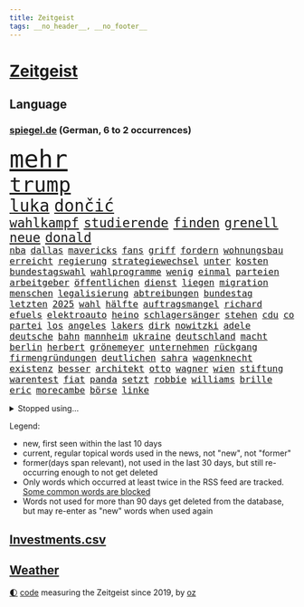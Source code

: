 ```yaml
---
title: Zeitgeist
tags: __no_header__, __no_footer__
---
```


# [Zeitgeist](https://oliz.io/zeitgeist/)

## Language

<h3><a href="https://www.spiegel.de" target="_blank">spiegel.de</a> (German, 6 to 2 occurrences)</h3>
<p style="font-family:monospace">
<span style="font-size:32pt"><a href="news_links.html#mehr" class="current">mehr</a></span>
<br>
<span style="font-size:27pt"><a href="news_links.html#trump" class="current">trump</a></span>
<br>
<span style="font-size:22pt"><a href="news_links.html#luka" class="current">luka</a></span>
<span style="font-size:22pt"><a href="news_links.html#dončić" class="current">dončić</a></span>
<br>
<span style="font-size:17pt"><a href="news_links.html#wahlkampf" class="current">wahlkampf</a></span>
<span style="font-size:17pt"><a href="news_links.html#studierende" class="current">studierende</a></span>
<span style="font-size:17pt"><a href="news_links.html#finden" class="current">finden</a></span>
<span style="font-size:17pt"><a href="news_links.html#grenell" class="current">grenell</a></span>
<span style="font-size:17pt"><a href="news_links.html#neue" class="current">neue</a></span>
<span style="font-size:17pt"><a href="news_links.html#donald" class="current">donald</a></span>
<br>
<span style="font-size:12pt"><a href="news_links.html#nba" class="current">nba</a></span>
<span style="font-size:12pt"><a href="news_links.html#dallas" class="current">dallas</a></span>
<span style="font-size:12pt"><a href="news_links.html#mavericks" class="new">mavericks</a></span>
<span style="font-size:12pt"><a href="news_links.html#fans" class="current">fans</a></span>
<span style="font-size:12pt"><a href="news_links.html#griff" class="current">griff</a></span>
<span style="font-size:12pt"><a href="news_links.html#fordern" class="current">fordern</a></span>
<span style="font-size:12pt"><a href="news_links.html#wohnungsbau" class="current">wohnungsbau</a></span>
<span style="font-size:12pt"><a href="news_links.html#erreicht" class="current">erreicht</a></span>
<span style="font-size:12pt"><a href="news_links.html#regierung" class="current">regierung</a></span>
<span style="font-size:12pt"><a href="news_links.html#strategiewechsel" class="new">strategiewechsel</a></span>
<span style="font-size:12pt"><a href="news_links.html#unter" class="current">unter</a></span>
<span style="font-size:12pt"><a href="news_links.html#kosten" class="current">kosten</a></span>
<span style="font-size:12pt"><a href="news_links.html#bundestagswahl" class="current">bundestagswahl</a></span>
<span style="font-size:12pt"><a href="news_links.html#wahlprogramme" class="current">wahlprogramme</a></span>
<span style="font-size:12pt"><a href="news_links.html#wenig" class="current">wenig</a></span>
<span style="font-size:12pt"><a href="news_links.html#einmal" class="current">einmal</a></span>
<span style="font-size:12pt"><a href="news_links.html#parteien" class="current">parteien</a></span>
<span style="font-size:12pt"><a href="news_links.html#arbeitgeber" class="current">arbeitgeber</a></span>
<span style="font-size:12pt"><a href="news_links.html#öffentlichen" class="current">öffentlichen</a></span>
<span style="font-size:12pt"><a href="news_links.html#dienst" class="current">dienst</a></span>
<span style="font-size:12pt"><a href="news_links.html#liegen" class="current">liegen</a></span>
<span style="font-size:12pt"><a href="news_links.html#migration" class="current">migration</a></span>
<span style="font-size:12pt"><a href="news_links.html#menschen" class="current">menschen</a></span>
<span style="font-size:12pt"><a href="news_links.html#legalisierung" class="current">legalisierung</a></span>
<span style="font-size:12pt"><a href="news_links.html#abtreibungen" class="current">abtreibungen</a></span>
<span style="font-size:12pt"><a href="news_links.html#bundestag" class="current">bundestag</a></span>
<span style="font-size:12pt"><a href="news_links.html#letzten" class="current">letzten</a></span>
<span style="font-size:12pt"><a href="news_links.html#2025" class="current">2025</a></span>
<span style="font-size:12pt"><a href="news_links.html#wahl" class="current">wahl</a></span>
<span style="font-size:12pt"><a href="news_links.html#hälfte" class="current">hälfte</a></span>
<span style="font-size:12pt"><a href="news_links.html#auftragsmangel" class="new">auftragsmangel</a></span>
<span style="font-size:12pt"><a href="news_links.html#richard" class="current">richard</a></span>
<span style="font-size:12pt"><a href="news_links.html#efuels" class="new">efuels</a></span>
<span style="font-size:12pt"><a href="news_links.html#elektroauto" class="current">elektroauto</a></span>
<span style="font-size:12pt"><a href="news_links.html#heino" class="new">heino</a></span>
<span style="font-size:12pt"><a href="news_links.html#schlagersänger" class="new">schlagersänger</a></span>
<span style="font-size:12pt"><a href="news_links.html#stehen" class="current">stehen</a></span>
<span style="font-size:12pt"><a href="news_links.html#cdu" class="current">cdu</a></span>
<span style="font-size:12pt"><a href="news_links.html#co" class="current">co</a></span>
<span style="font-size:12pt"><a href="news_links.html#partei" class="current">partei</a></span>
<span style="font-size:12pt"><a href="news_links.html#los" class="current">los</a></span>
<span style="font-size:12pt"><a href="news_links.html#angeles" class="current">angeles</a></span>
<span style="font-size:12pt"><a href="news_links.html#lakers" class="current">lakers</a></span>
<span style="font-size:12pt"><a href="news_links.html#dirk" class="current">dirk</a></span>
<span style="font-size:12pt"><a href="news_links.html#nowitzki" class="current">nowitzki</a></span>
<span style="font-size:12pt"><a href="news_links.html#adele" class="current">adele</a></span>
<span style="font-size:12pt"><a href="news_links.html#deutsche" class="current">deutsche</a></span>
<span style="font-size:12pt"><a href="news_links.html#bahn" class="current">bahn</a></span>
<span style="font-size:12pt"><a href="news_links.html#mannheim" class="current">mannheim</a></span>
<span style="font-size:12pt"><a href="news_links.html#ukraine" class="current">ukraine</a></span>
<span style="font-size:12pt"><a href="news_links.html#deutschland" class="current">deutschland</a></span>
<span style="font-size:12pt"><a href="news_links.html#macht" class="current">macht</a></span>
<span style="font-size:12pt"><a href="news_links.html#berlin" class="current">berlin</a></span>
<span style="font-size:12pt"><a href="news_links.html#herbert" class="current">herbert</a></span>
<span style="font-size:12pt"><a href="news_links.html#grönemeyer" class="new">grönemeyer</a></span>
<span style="font-size:12pt"><a href="news_links.html#unternehmen" class="current">unternehmen</a></span>
<span style="font-size:12pt"><a href="news_links.html#rückgang" class="current">rückgang</a></span>
<span style="font-size:12pt"><a href="news_links.html#firmengründungen" class="new">firmengründungen</a></span>
<span style="font-size:12pt"><a href="news_links.html#deutlichen" class="current">deutlichen</a></span>
<span style="font-size:12pt"><a href="news_links.html#sahra" class="current">sahra</a></span>
<span style="font-size:12pt"><a href="news_links.html#wagenknecht" class="current">wagenknecht</a></span>
<span style="font-size:12pt"><a href="news_links.html#existenz" class="current">existenz</a></span>
<span style="font-size:12pt"><a href="news_links.html#besser" class="current">besser</a></span>
<span style="font-size:12pt"><a href="news_links.html#architekt" class="current">architekt</a></span>
<span style="font-size:12pt"><a href="news_links.html#otto" class="current">otto</a></span>
<span style="font-size:12pt"><a href="news_links.html#wagner" class="current">wagner</a></span>
<span style="font-size:12pt"><a href="news_links.html#wien" class="current">wien</a></span>
<span style="font-size:12pt"><a href="news_links.html#stiftung" class="current">stiftung</a></span>
<span style="font-size:12pt"><a href="news_links.html#warentest" class="current">warentest</a></span>
<span style="font-size:12pt"><a href="news_links.html#fiat" class="new">fiat</a></span>
<span style="font-size:12pt"><a href="news_links.html#panda" class="current">panda</a></span>
<span style="font-size:12pt"><a href="news_links.html#setzt" class="current">setzt</a></span>
<span style="font-size:12pt"><a href="news_links.html#robbie" class="current">robbie</a></span>
<span style="font-size:12pt"><a href="news_links.html#williams" class="current">williams</a></span>
<span style="font-size:12pt"><a href="news_links.html#brille" class="current">brille</a></span>
<span style="font-size:12pt"><a href="news_links.html#eric" class="current">eric</a></span>
<span style="font-size:12pt"><a href="news_links.html#morecambe" class="new">morecambe</a></span>
<span style="font-size:12pt"><a href="news_links.html#börse" class="current">börse</a></span>
<span style="font-size:12pt"><a href="news_links.html#linke" class="current">linke</a></span>
</p>
<details>
<summary>Stopped using...</summary>
<p class="former" style="font-size:12pt">
besorgt(1572) lufthansa(1572) verlegt(1572) angeklagt(1571) 37(1570) anspruch(1570) arbeitsplatz(1570) bereich(1570) entlastet(1570) umfeld(1570) versuchten(1570) 2015(1569) arm(1569) aufgefordert(1569) konzerne(1569) mediziner(1569) festnahme(1568) steigende(1568) veranstaltung(1568) verschiebt(1568) 5(1567) frankfurter(1567) klein(1567) lastwagen(1567) sachsenanhalt(1567) usbundesstaat(1567) bayerischen(1566) nummer(1566) szenen(1566) terroristen(1566) vielerorts(1566) altes(1565) blicken(1565) britischer(1565) geschickt(1565) kämpfte(1565) mai(1565) menge(1565) minute(1565) schwarzen(1565) härter(1564) jagd(1564) party(1564) rückschlag(1564) spdpolitiker(1564) ursula(1564) wales(1564) übersicht(1564) genannt(1563) hinterlassen(1563) solle(1563) street(1563) thailand(1563) zeichnet(1563) zurzeit(1563) anne(1562) fällen(1562) messi(1562) orbán(1562) rand(1562) ungarns(1562) viktor(1562) hubschrauber(1561) planeten(1561) strecke(1561) streitkräfte(1561) trennung(1560) verbreiten(1560) hubertus(1559) störung(1559) 32(1558) größter(1558) leyen(1558) vorstellen(1558) hotels(1557) kürzlich(1557) trafen(1557) lkw(1556) aufnahme(1555) anzeichen(1554) eigentümer(1554) schüssen(1554) erkrankt(1553) stieg(1553) gesamten(1552) brechen(1548) konsum(1548) polnische(1548) sendung(1548) behalten(1546) empfiehlt(1546) schrecken(1546) beschlagnahmt(1543) großem(1543) pkw(1543) politikerin(1541) sportler(1538) top(1538) katar(1536) dauert(1526) hinweis(1526) günther(1525) entspannt(1518) verdoppelt(1517) gebieten(1513) schadensersatz(1506) blut(1390) airline(1380) videoaufnahmen(1325) bundesanwaltschaft(1298) wellen(1276) gesund(1274) weibliche(1265) schwarz(1262) exil(1257) haushalt(1238) hawaii(1230) tiger(1222) rauswurf(1203) einschätzungen(1201) zentralen(1196) zeitpunkt(1189) volksverhetzung(1184) bekannteste(1166) unserem(1162) airlines(1161) außenministerium(1152) kiews(1152) schloss(1141) buschmann(1134) texte(1132) waffenlieferungen(1123) ring(1111) überwachung(1109) desto(1108) lohnen(1080) terror(1058) beschuss(1055) unmittelbar(1051) kriegsbeginn(1037) iranische(1034) erlauben(1024) gewerkschaften(1022) ausstieg(1014) schwarzes(1011) verärgert(997) perfekte(993) harter(986) ehrt(983) suchte(981) computer(975) verklagen(973) japanische(968) galten(965) zufrieden(965) tierschützer(961) jimmy(957) schwimmen(948) quiz(943) jemals(939) tägliches(935) erlegen(928) islamisten(924) ähnlichen(923) zurückhaltung(918) effekt(908) gehirn(907) allgemeinwissen(886) geschehens(886) politischgesellschaftlichen(886) themengebieten(886) emissionen(854) kompliziert(850) überraschenden(848) lionel(841) carter(831) auszeichnung(828) deuten(828) rückstand(825) kohl(822) luftangriffe(813) wirtschaftliche(793) technische(786) fenster(782) machtkampf(779) flogen(774) reichsbürger(761) überschritten(761) viertagewoche(754) befasst(735) getragen(733) liebt(732) marode(731) rechtsaußen(723) gravierende(719) kleinere(717) läufer(715) anlagen(682) höcke(677) bier(670) startete(660) boomt(658) fußballverband(650) helmut(643) evakuierung(629) katrin(624) spektakulären(617) pilot(616) neuwahlen(611) sächsischen(597) erkennt(596) cool(594) rasen(592) rechtsextremer(586) stellvertretende(579) langjährigen(575) verteuern(566) eauto(556) durchschnitt(554) heim(554) höheren(552) strenger(552) torwart(540) erschien(539) erschweren(536) südkoreanische(536) genossen(532) gedreht(530) völkermord(528) dauerte(521) drehte(519) trinken(507) besserung(501) vorgang(496) aserbaidschan(493) teslachef(484) überraschte(484) management(472) 22jährige(470) absicht(470) aufruhr(470) gerechnet(470) nächte(468) kippt(466) haftbefehle(464) propalästinensische(459) bundes(456) geräumt(453) reagierten(450) verwenden(443) attraktiver(442) gestritten(428) reichweite(420) bereichen(418) bett(418) damaligen(415) stoffe(411) hits(406) rauch(405) erschoss(403) politischer(403) bahnen(402) playoffs(402) österreicher(393) geschützt(392) abgefeuert(387) bezeichnete(386) normalerweise(385) kreise(382) barack(378) format(376) katz(372) sächsische(371) japaner(368) darsteller(365) ball(363) verbündete(361) sap(360) great(359) weltstar(359) finanzielle(358) go(356) pünktlich(356) ismail(355) manipulation(355) korrigiert(354) nackte(354) hummels(353) gefühle(350) inakzeptabel(349) mats(349) trainers(348) gitarrist(346) rechtlichen(345) riefen(345) gefälschter(342) anfeindungen(337) glimpflich(332) rechtslage(331) agenda(330) schweigegeldprozess(330) unangenehme(326) jenseits(325) superstars(324) verdachts(323) eukommissionspräsidentin(322) parlamentarischen(321) beworfen(318) scheidung(316) alec(315) baldwin(315) khamenei(315) vorab(314) dürfe(305) schnelles(305) aktie(300) ausprobiert(300) passagieren(299) balkon(298) modernen(297) auswärtigen(296) statistische(293) dürre(292) fangen(292) bedingung(291) gegend(291) einheimische(290) israelgazakonflikt(290) set(290) ursachen(290) alias(289) instanz(288) verrat(285) gesenkt(283) zahlreicher(283) leuten(281) leitungen(280) zivilgesellschaft(279) obdachlosen(278) breitet(277) längste(275) atomenergiebehörde(274) kontrollen(274) außergewöhnliche(273) mau(273) militärischer(271) dschihadisten(270) beck(269) sportwissenschaftler(269) wittert(268) ewig(267) unglücklich(267) bußgeld(266) meinungsfreiheit(265) protokoll(264) dänische(262) laufender(262) vorfalls(262) hals(259) heizt(259) aufkommen(257) liest(257) heimatstadt(256) arbeitslosigkeit(255) bnd(255) reiz(255) regensburg(251) schütze(251) kanzlerschaft(250) auszubildende(249) feier(249) gottschalk(249) bilden(248) südamerika(248) weicht(245) kaulitz(244) s(242) verbrenneraus(242) breiten(241) neueste(241) notarzt(241) trainierte(241) entsprechend(240) glaubte(240) bahnverkehr(239) dresdner(237) paradies(237) crash(236) evakuierungen(236) ereignisse(235) scharfen(233) papa(231) hinein(230) besiegte(229) koalitionen(228) normalen(227) johnny(225) lügt(224) angelina(223) co₂ausstoß(223) atem(221) bester(221) surfer(221) netflixdoku(220) koma(217) süddeutschland(217) einzelhandel(216) gelebt(215) reihen(214) zoff(214) füllkrug(213) niclas(213) zeug(213) gelitten(212) sang(212) verlobt(209) erlebnis(208) kontinent(208) schwarzarbeit(208) bewahrt(207) eingebrochen(207) lothar(203) ryanair(201) hingewiesen(200) küren(200) häufigsten(199) peinlich(199) versteigerung(199) zugunsten(196) schmiedet(194) simone(193) jährlich(192) vermutung(191) bemühungen(190) nordwesten(190) eigentliche(189) fiasko(189) probe(189) zutiefst(188) steuert(187) altern(185) plätze(185) schwedische(185) kanzlerkandidatin(184) mobilisieren(183) glücklicher(182) regierungsbildung(182) cdumann(181) durststrecke(181) prämie(181) ablenken(180) bswchefin(180) grafiken(178) haar(178) vorhat(178) a1(177) benutzen(177) zögern(176) sozialdemokrat(175) öffentlicher(175) ices(174) northvolt(173) personalie(173) gerissen(172) lee(172) vermächtnis(172) zugesagt(172) suchmaschine(170) frontal(169) beschäftigung(168) jubiläum(168) kreuzfahrt(168) ludwig(167) verbliebenen(167) medienkonsum(166) rechner(166) wagte(166) anwältin(162) thesen(162) traditionelle(162) umfragewerte(162) annulliert(161) zone(161) bagger(160) bedrohlich(160) senden(160) verpasste(160) georgia(159) hans(159) krankschreibung(159) reichlich(159) satiriker(159) geübt(158) kanal(158) strafverfolgung(158) beliefern(157) brennender(157) diebesgut(157) übelkeit(156) busunfall(155) konjunkturflaute(155) verlusten(155) empfehlung(154) prangern(154) unterhaltung(154) viermal(154) krönt(153) typisch(153) beeindruckte(152) besetzen(151) rekrutiert(151) fassade(150) pate(150) gerammt(149) krüger(149) parteichefin(148) export(147) fläche(147) freiburger(147) strafmaß(147) beruht(146) entertainer(146) liege(145) andernfalls(144) greifswald(144) 94(143) böllern(143) gescheiterte(143) júnior(143) umsätze(143) vinícius(143) alarmierende(142) bentancur(142) bezeichnen(142) container(142) rodrigo(142) tournee(142) amtes(141) tsmc(141) donnerstagmorgen(140) manhattan(140) pierce(140) standorte(140) warb(139) entfernung(137) fpöchef(137) instrumentalisiert(137) ralph(137) überwacht(137) entnommen(136) gonzález(136) umfassend(136) konzentrieren(135) landesverband(135) liam(135) trumpfan(135) kopftuch(133) sternekoch(133) beschimpfte(132) festlegen(132) getötete(131) heidenheim(131) intensivstation(131) militärjunta(131) nehme(131) ricky(131) scheiterns(131) überfalls(131) impfen(130) grundsätzlich(129) maren(129) metas(129) priester(129) versammlung(129) auslandsreise(128) avignon(128) floh(128) geschenke(128) missgeschick(128) 2027(127) baggerfahrer(126) freigestellt(126) verüben(126) dreieck(125) fossilien(125) hill(125) lehrreich(125) spö(125) jets(123) leipziger(123) milizen(123) bastelt(122) heimisch(122) madrids(122) antisemitisch(121) depp(121) carolabrücke(120) anderson(119) fußballwm(119) gesetzlichen(119) krankenversicherung(119) reale(119) beträge(118) bühnen(118) freundlich(118) verkehrsbehinderungen(118) begeisterte(117) bemerkung(117) dieter(117) verdiente(117) einkommens(116) elternzeit(116) hof(116) katastrophengebiet(116) lahmt(116) falschbehauptung(115) fell(114) härteren(114) gewordenen(113) mächtigste(113) nebel(113) skispringen(113) pendler(112) 180000(111) direction(111) as(110) lieb(110) nadel(110) offenheit(110) spdkanzler(110) streitigkeiten(110) arizona(109) holland(109) neuwagen(109) viralen(109) artenvielfalt(108) bedenkliche(108) heutzutage(108) symptome(108) techkonzern(108) verrückt(108) antisemitismusbeauftragte(107) mohamed(107) prangert(107) insolvenzverwalter(105) jusos(105) vertraute(105) niederländisches(104) renommierte(104) republikanern(104) strafzettel(104) ungeklärt(104) bösewicht(103) punk(103) ausgrenzung(102) keeper(102) regional(102) brett(101) citys(101) filmbranche(101) koalitionsgespräche(101) preisentwicklung(101) unattraktiver(101) brady(100) geregelt(100) lungenentzündung(100) umweltverschmutzung(100) bundesparteitag(99) teuerung(99) aires(98) buenos(98) energieexperte(98) parks(98) garfield(96) gary(96) miese(96) mittelstand(96) schweizerin(96) zusätzlich(96) örtlichen(96) chip(94) erfassen(94) saporischschja(94) selbstkritisch(94) beschuldigten(93) florence(93) hall(93) nationalteam(93) pugh(93) wanderwitz(93) studenten(92) unterschrift(92) angepriesen(91) auszüge(91) bewarb(91) büros(91) gesteigert(91) quadratmeter(91) schäumt(91) gebühren(90) ferres(89) planungen(89) veronica(89) vorstellungen(89) drohnenalarm(88) iwf(88) kinderkrankheiten(88) kontrollieren(88) musical(88) plakativ(88) pub(88) rüstungsindustrie(88) zugausfälle(88) beamtenbund(87) rekordzahl(87) typischen(87) überschaubar(87) bestandsaufnahme(86) elan(86) havarie(86) restmüll(86) entsorgt(85) opel(85) schwab(85) airlinechef(84) gekoppelt(84) kommissare(84) regierungswechsel(84) youssef(84) beachtet(83) beatles(83) freigelegt(83) humanitärer(83) limitierte(83) payne(83) polizeibehörden(83) qual(83) spielfilm(83) brennende(82) orcas(82) zendaya(82) zusammenstoß(82) drag(81) soziologe(81) spdabgeordneten(81) spiegelbericht(81) taschengeld(81) tumult(81) wachsenden(81) inszenierte(80) kulturelles(80) längerem(80) meloniregierung(80) oberlandesgericht(80) stehenden(80) forschungsergebnisse(79) jva(79) mexico(79) rookie(79) tonnenweise(79) verschwiegen(79) 45000(78) decathlon(78) skrupellosen(78) unanständig(78) verschmutzt(78) vorherrschaft(78) zugesprochen(78) zweikampf(78) hochschulpräsidentin(77) kurdische(77) schauspielern(77) spiderman(77) triumphieren(77) vorbilder(77) wecker(77) 84(76) dartswm(76) laufendem(76) unausgegoren(76) ökonom(76) ausgestiegen(75) auswege(75) beschädigen(75) central(75) filmemacher(75) haushaltshilfe(75) reinigungskraft(75) suizid(75) tankstelle(75) cduabgeordneter(74) fusion(74) romeo(74) totale(74) unterdrückung(74) früchte(73) fähre(73) jahreswechsel(73) mutige(73) natobeitritt(73) radikalsten(73) träumten(73) überprüfen(73) antisemitismusbeauftragten(72) beibehalten(72) bekomme(72) bürgerkriegsland(72) doppelgängerwettbewerb(72) komikerin(72) männerfeindlichkeit(72) nordkoreanischer(72) trumpfans(72) winden(72) zurückzukehren(72) arbeitsagentur(71) ausmaße(71) datet(71) luftfahrt(71) nordsyrien(71) platte(71) zentral(71) bürgermeisterin(70) daglo(70) drehbuchautor(70) existenzielle(70) fernsehsender(70) größtenteils(70) hamdan(70) innenpolitische(70) louisiana(70) pokémon(70) streich(70) verhaltensweisen(70) zufriedenheit(70) 600000(69) angestellter(69) elektroautomarke(69) ernähren(69) fähigkeit(69) gründerin(69) kapituliert(69) mohammadi(69) narges(69) tätlichkeit(69) wahlempfehlungen(69) bellingham(68) dani(68) fernhalten(68) hills(68) jude(68) krankmeldungen(68) mist(68) ray(68) tierschützern(68) verbote(68) vermissen(68) abzuhalten(67) bestseller(67) falsches(67) gerast(67) greife(67) hotzo(67) streben(67) teilnehmerinnen(67) cocktails(66) fehlender(66) suspendierten(66) böller(65) drohnenaufnahmen(65) provokanten(65) grundsätzliche(64) halbiert(64) ruhig(64) unbequem(64) witzig(64) gefahndet(63) gesetzlicher(63) glatt(63) großzügigen(63) lopez(63) sms(63) bereitschaft(62) cheney(62) luxusuhren(62) parteiinterne(62) personalmangel(62) reichsbürgern(62) dune(61) europäisch(61) kurioses(61) tendiert(61) ungesund(61) anstand(60) fahrzeugkontrolle(60) vegan(60) commerce(59) monopoly(59) muskeln(59) biennale(58) diebin(58) finanzieren(58) maskiert(58) nikki(58) platzen(58) preisverleihung(58) tiramisu(58) tortenheber(58) unsichere(58) versteckten(58) verweisen(58) 3600(57) bezüge(57) entkriminalisierung(57) erzbistum(57) gasversorger(57) hindernis(57) kabinettsposten(57) missbrauchsvorwürfe(57) monica(57) paaren(57) schneefall(57) schwangerschaftsabbrüche(57) verständigt(57) überfluten(57) aleppo(56) erfindungen(56) krawalle(56) teslafahrer(56) alijew(55) anleitung(55) aserbaidschans(55) ilham(55) regie(55) schockwellen(55) sämtliche(55) brenzligen(54) erklärungen(54) familienfreundliche(54) abschätzen(53) bereitete(53) exklusivsten(53) arbeitsvertrag(52) blindgänger(52) eröffnen(52) fußballkommentator(52) neuschnee(52) stufen(52) zeitnah(52) bobfahrerin(51) bosse(51) buckwitz(51) doppelgänger(51) erotikplattform(51) grummelt(51) helsinki(51) maralago(51) onlyfans(51) simulator(51) verlangte(51) insolvenzen(50) widersetzt(50) 62(49) anita(49) bergauf(49) besteuert(49) einbußen(49) einreisekontrollen(49) gitarre(49) römischen(49) winkte(49) designierter(48) ferdinand(48) hanteln(48) rekruten(48) schenk(48) schneefälle(48) trank(48) missbrauchsvorwürfen(47) models(47) münzen(47) nachtklub(47) wintereinbruch(47) bewusstsein(46) bildzeitung(46) chirurgie(46) entsandt(46) hebamme(46) seekabel(46) aleph(45) alpha(45) bedenklich(45) bono(45) flugreisen(45) heidelberger(45) schneien(45) spitzensport(45) vizechef(45) extra(44) feindliches(44) komplizen(44) manches(44) sergey(44) steel(44) citymaut(43) heeres(43) scheibe(43) sorgerecht(43) spruch(43) technologisch(43) tvexperte(43) zugreisen(43) ausgangslage(42) ballauf(42) bunt(42) fiennes(42) kellogg(42) mobilität(42) wggarantie(42) wgzimmer(42) wochenlangen(42) ita(41) italienerin(41) natopartner(41) paschke(41) reinen(41) argument(40) fliegerbombe(40) fortsetzen(40) mythen(40) produktiver(40) schäfer(40) spiegelrecherche(40) strafmaßnahmen(40) trinke(40) unterschriften(40) vorhabens(40) weltmeistertitel(40) 116(39) durcheinander(39) echtzeit(39) haftbedingungen(39) lasse(39) mittelständler(39) strich(39) true(39) vorläufig(39) abschlüsse(38) golfern(38) hebdo(38) nervt(38) verbittern(38) aufzugeben(37) bezeugen(37) lennon(37) staatlicher(37) ungleicher(37) befeuern(36) sabotiert(36) anschieber(35) didier(35) francesco(35) kuckuckskinder(35) notvorräte(35) währung(35) auszeichnungen(34) bewundert(34) eisbaden(34) kannten(34) wildpark(34) ärgern(34) national(33) versicherungskonzerns(33) verstößen(33) affront(32) fehde(32) großraum(32) ham(32) reha(32) transporter(32) vermeintlichen(32) volle(32) älterwerden(32) beruflichen(31) denkmäler(31) entzug(31) freedom(31) plagiate(31) reicher(31) wörter(31) anstellen(30) diagnostiziert(30) globes(30) grausamen(30) maulwurf(30) meteorstrom(30) mittelmäßig(30) fechten(29) freibekommen(29) rezepte(29) schüttelte(29) staatskrise(29) stabilisieren(29) firmenboss(28) haushaltshilfen(28) kanadas(28) landesteile(28) 126(27) drewes(27) feuerzeug(27) gelacht(27) nördlichen(27) pfarrer(27) reichsbürgerkomplex(27) strafverfolger(27) tottenhams(27) trailer(27) 103(26) aufschub(26) bürgergeldempfänger(26) elektronischen(26) feuerzeugwurf(26) hommage(26) op(26) selbstkritik(26) zehnjährige(26) footballsuperstar(25) vorgabe(25) eisigen(24) erwartete(24) gestiegene(24) politikers(24) squid(24) wiener(24) zehnmal(24) 42jährigen(23) küsten(23) pelicots(23) dankbar(22) filmakademie(22) good(22) mitspielern(22) schützte(22) spiegeltitel(22) staunen(22) wahlgang(22) zählten(22) 1972(21) 32jährige(21) dopingtests(21) hüllt(21) khandan(21) liebesleben(21) mischke(21) nasrin(21) reza(21) thilo(21) warteten(21) zusatzbeiträge(21) batteriehersteller(20) cumex(20) einsetzt(20) fahrgast(20) aktienmärkte(19) amtsübernahme(19) brexithardliner(19) limit(19) sechsmal(19) sterblichen(19) todesfahrt(19) demure(18) demut(18) dopingprobe(18) kühlschrank(18) neuerungen(18) nachthimmel(17) pforte(17) travel(17) usstudie(17) veto(17) vorsätze(17) santa(16) temperamente(16) ttt(16) 2045(15) arbeitnehmern(15) baubranche(15) schärfere(15) verleger(15) bremerhaven(14) littler(14) luke(14) verbringt(14) vertauscht(14) wohnort(14) andernorts(13) ausschließlich(13) bekanntgabe(13) beschämend(13) entmachtung(13) großmachtfantasien(13) regierte(13) stromkabel(13) unterkunft(13) vereidigen(13) alkoholfreien(12) einsamer(12) mitspielte(12) turnerbund(12) uskonzerne(12) ziviler(12) damalige(11) demütigungen(11) grünenbundestagsabgeordneten(11) netzagentur(11) oleksandr(11) rücksicht(11) schauspielers(11) spitzenturnerin(11) tabea(11) unterhalt(11)
</p>
</details>
<p>Legend:
<ul>
<li><span class="new">new</span>, first seen within the last 10 days</li>
<li><span class="current">current</span>, regular topical words used in the news, not "new", not "former"</li>
<li><span class="former">former(days span relevant)</span>, not used in the last 30 days, but still re-occurring enough to not get deleted</li>
<li>Only words which occurred at least twice in the RSS feed are tracked. <a href="language/filters.py">Some common words are blocked</a></li>
<li>Words not used for more than 90 days get deleted from the database, but may re-enter as "new" words when used again</li>
</ul>
</p>

## [Investments](investments.html)[.csv](investments.csv)

## [Weather](weather.html)

<footer>
<a href="javascript:toggleTheme()" class="nav">🌓</a>
<a href="https://github.com/ooz/zeitgeist">code</a> measuring the Zeitgeist since 2019, by <a href="https://oliz.io">oz</a>
</footer>
